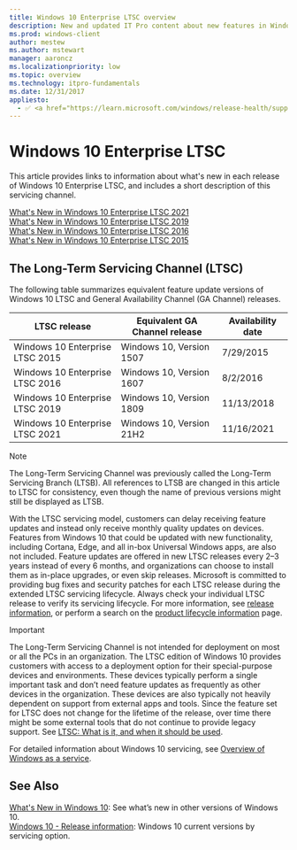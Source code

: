 ```yaml
---
title: Windows 10 Enterprise LTSC overview
description: New and updated IT Pro content about new features in Windows 10, LTSC (also known as Windows 10 LTSB).
ms.prod: windows-client
author: mestew
ms.author: mstewart
manager: aaroncz
ms.localizationpriority: low
ms.topic: overview
ms.technology: itpro-fundamentals
ms.date: 12/31/2017
appliesto:
  - ✅ <a href="https://learn.microsoft.com/windows/release-health/supported-versions-windows-client" target="_blank">Windows 10 Enterprise LTSC</a>
---
```


# Windows 10 Enterprise LTSC

This article provides links to  information about what's new in each release of Windows 10 Enterprise LTSC, and includes a short description of this servicing channel. 

[What's New in Windows 10 Enterprise LTSC 2021](whats-new-windows-10-2021.md)<br>
[What's New in Windows 10 Enterprise LTSC 2019](whats-new-windows-10-2019.md)<br>
[What's New in Windows 10 Enterprise LTSC 2016](whats-new-windows-10-2016.md)<br>
[What's New in Windows 10 Enterprise LTSC 2015](whats-new-windows-10-2015.md)

## The Long-Term Servicing Channel (LTSC)

The following table summarizes equivalent feature update versions of Windows 10 LTSC and General Availability Channel (GA Channel) releases.

| LTSC release | Equivalent GA Channel release | Availability date |
| --- | --- | --- |
| Windows 10 Enterprise LTSC 2015  | Windows 10, Version 1507 | 7/29/2015 |
| Windows 10 Enterprise LTSC 2016  | Windows 10, Version 1607 | 8/2/2016 |
| Windows 10 Enterprise LTSC 2019  | Windows 10, Version 1809 | 11/13/2018 |
| Windows 10 Enterprise LTSC 2021  | Windows 10, Version 21H2 | 11/16/2021 |

> [!NOTE]
> The Long-Term Servicing Channel was previously called the Long-Term Servicing Branch (LTSB). All references to LTSB are changed in this article to LTSC for consistency, even though the name of previous versions might still be displayed as LTSB.

With the LTSC servicing model, customers can delay receiving feature updates and instead only receive monthly quality updates on devices. Features from Windows 10 that could be updated with new functionality, including Cortana, Edge, and all in-box Universal Windows apps, are also not included. Feature updates are offered in new LTSC releases every 2–3 years instead of every 6 months, and organizations can choose to install them as in-place upgrades, or even skip releases. Microsoft is committed to providing bug fixes and security patches for each LTSC release during the extended LTSC servicing lifecycle. Always check your individual LTSC release to verify its servicing lifecycle. For more information, see [release information](/windows/release-health/release-information), or perform a search on the [product lifecycle information](/lifecycle/products/) page.

> [!IMPORTANT]
> The Long-Term Servicing Channel is not intended for deployment on most or all the PCs in an organization. The LTSC edition of Windows 10 provides customers with access to a deployment option for their special-purpose devices and environments. These devices typically perform a single important task and don’t need feature updates as frequently as other devices in the organization. These devices are also typically not heavily dependent on support from external apps and tools. Since the feature set for LTSC does not change for the lifetime of the release, over time there might be some external tools that do not continue to provide legacy support. See [LTSC: What is it, and when it should be used](https://techcommunity.microsoft.com/t5/Windows-IT-Pro-Blog/LTSC-What-is-it-and-when-should-it-be-used/ba-p/293181).
 
For detailed information about Windows 10 servicing, see [Overview of Windows as a service](/windows/deployment/update/waas-overview).

## See Also

[What's New in Windows 10](../index.yml): See what’s new in other versions of Windows 10.<br>
[Windows 10 - Release information](/windows/release-health/release-information): Windows 10 current versions by servicing option.
